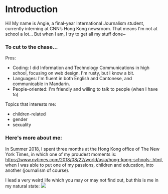 # Introduction

Hi!
My name is Angie, a final-year International Journalism student, currently interning at CNN’s Hong Kong newsroom. 
That means I'm not at school a lot... But when I am, I try to get all my stuff done~

### To cut to the chase...
Pros:
* Coding: I did Information and Technology Communications in high school, focusing on web design. I'm rusty, but I know a bit.
* Languages: I'm fluent in both English and Cantonese, and communicable in Mandarin.
* People-oriented: I'm friendly and willing to talk to people (when I have to)

Topics that interests me: 
* children-related
* gender
* sexuality


### Here's more about me:
In Summer 2018, I spent three months at the Hong Kong office of The New York Times, in which one of my proudest moments is: https://www.nytimes.com/2018/08/22/world/asia/hong-kong-schools-.html, when I was able to put one of my passions, children and education, into another (journalism of course).

I lead a very weird life which you may or may not find out, but this is me in my natural state:
![](https://angeliquechan.files.wordpress.com/2019/01/profile-pic-1x1.jpg?w=410&h=410)
